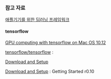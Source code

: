 ### 참고 자료

[애플기기를 위한 딥러닝 프레임워크](https://tensorflow.blog/2016/01/02/애플기기를-위한-딥러닝-프레임워크/)

#### tensorflow

[GPU computing with tensorflow on Mac OS 10.12](http://vinhqdang.github.io/2016/09/28/gpu-computing-with-tensorflow-on-mac-os-1012)

[tensorflow/tensorflow](https://github.com/tensorflow/tensorflow) : 

[Download and Setup](https://github.com/tensorflow/tensorflow/blob/master/tensorflow/g3doc/get_started/os_setup.md)

[Download and Setup](https://www.tensorflow.org/versions/r0.10/get_started/os_setup#using-pip) : Getting Started r0.10